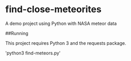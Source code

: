 # find-close-meteorites
A demo project using Python with NASA meteor data

##Running

This project requires Python 3 and the requests package.

'python3 find-meteors.py'
